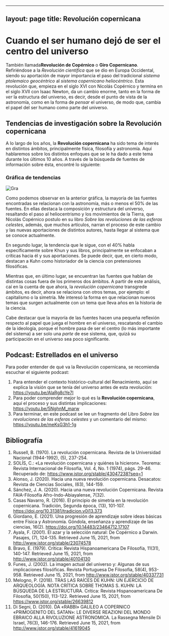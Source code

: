 
---
layout: page
title:  Revolución copernicana 
---

# Cuando el ser humano dejó de ser el centro del universo

También llamada**Revolución de Copérnico** o **Giro Copernicano**. Refiriéndose a la *Revolución científica* que se dio en Europa Occidental, siendo su aportación de mayor importancia el paso del tradicional *sistema ptolemaico geocéntrico* al *sistema copernicano heliocéntrico*. Esta revolución que, empieza en el siglo XVI con Nicolás Copérnico y termina en el siglo XVII con Isaac Newton, da un cambio enorme, tanto en la forma de *ver* la estructura del universo, es decir, desde el punto de vista de la astronomía, como en la forma de *pensar* el universo, de modo que, cambia el papel del ser humano como parte del universo.

## Tendencias de investigación sobre la Revolución copernicana

A lo largo de los años, la **Revolución copernicana** ha sido tema de interés en distintos ámbitos, principalmente física, filosofía y astronomía. Aquí hablaremos sobre los distintos enfoques que se le ha dado a este tema durante los últimos 10 años. 
A través de la búsqueda de fuentes de información sobre ésta, encontré lo siguiente:

### Gráfica de tendencias

![Gra](https://user-images.githubusercontent.com/85921149/124342996-e8f25780-db8d-11eb-9061-a280701303c6.png)

Como podemos observar en la anterior gráfica, la mayoría de las fuentes encontradas se relacionan con la astronomía, más o menos el 50% de las fuentes. En ellas destaca la composición y estructura del universo, resaltando el paso al heliocentrismo y los movimientos de la Tierra, que Nicolás Copérnico postulo en su libro *Sobre las revoluciones de las esferas celestes*, además, que muchos artículos, narran el proceso de este cambio y las nuevas aportaciones de distintos autores, hasta llegar al sistema que se conoce actualmente.

En segundo lugar, la tendencia que le sigue, con el 40% habla específicamente sobre Khun y sus libros, principalmente se enfocaban a críticas hacia él y sus aportaciones. Se puede decir, que, en cierto modo, destacan a Kuhn como historiador de la ciencia con pretensiones filosóficas. 

Mientras que, en último lugar, se encuentran las fuentes que hablan de distintas cosas fuera de los primeros dos ámbitos. A partir de este análisis, caí en la cuenta de que ahora, la *revolución copernicana* transgrede ámbitos, es decir, ahora se relaciona con otros temas, por ejemplo: el capitalismo o la simetría. Me interesó la forma en que relacionan nuevos temas que surgen actualmente con un tema que lleva años en la historia de la ciencia. 

Cabe destacar que la mayoría de las fuentes hacen una pequeña reflexión respecto al papel que juega el hombre en el universo, rescatando el cambio de la ideología, porque el hombre pasa de ser el centro (lo más importante del sistema) a ser solo una *parte* de ese sistema, que, quizá su participación en el universo sea poco significante.

## Podcast: Estrellados en el universo

Para poder entender de qué va la Revolución copernicana, se recomienda escuchar el siguiente podcast: 

1.	Para entender el contexto histórico-cultural del Renacimiento, aquí se explica la visión que se tenía del universo antes de esta revolución: https://youtu.be/AlaRg8cYe7I
2.	Para poder comprender mejor lo qué es la **Revolución copernicana**, aquí el proceso y sus distintas implicaciones: https://youtu.be/5NghnM_marw
3.	Para terminar, en este podcast se lee un fragmento del Libro *Sobre las revoluciones de las esferas celestes* y un comentario del mismo: https://youtu.be/meKsG3h1-1g

## Bibliografía

1. Russell, B. (1970). La revolución copernicana. Revista de la Universidad Nacional (1944-1992), (5), 237-254.
2. SOLÍS, C.: «La revolución copernicana y quiénes la hicieron». Teorema: Revista Internacional de Filosofía, Vol. 4, No. 1 (1974), págs. 29-46. Recuperado de: https://www.jstor.org/stable/43047238?seq=1
3. Alonso, J. (2020). Hacia una nueva revolución copernicana. Desacatos: Revista de Ciencias Sociales, (63), 144-159.
4. Sánchez, J. A. (2020). Hacia una nueva revolución Copernicana. Revista FAIA-Filosofía Afro-Indo-Abiayalense, 7(32).
5. Casas Navarro, R. (2016). El principio de simetría en la revolución copernicana. Tradición, Segunda época, (13), 101-107. https://doi.org/10.31381/tradicion.v0i13.373
6. Giordano, E. (2021). Una progresión de aprendizaje sobre ideas básicas entre Física y Astronomía. Góndola, enseñanza y aprendizaje de las ciencias, 16(2). https://doi.org/10.14483/23464712.17107
7. Ayala, F. (2001). El azar y la selección natural: De Copérnico a Darwin. Pasajes, (7), 124-135. Retrieved June 15, 2021, from http://www.jstor.org/stable/23074578
8. Bravo, E. (1979). Crítica: Revista Hispanoamericana De Filosofía, 11(31), 140-147. Retrieved June 15, 2021, from http://www.jstor.org/stable/40104130
9. Funes, J. (2002). La imagen actual del universo y: Algunas de sus implicaciones filosóficas. Revista Portuguesa De Filosofia, 58(4), 953-958. Retrieved June 15, 2021, from http://www.jstor.org/stable/40337731
10. Melogno, P. (2018). TRAS LAS RAÍCES DE KUHN: UN EJERCICIO DE ARQUEOLOGÍA. NOTA CRÍTICA SOBRE THOMAS S. KUHN: LA BÚSQUEDA DE LA ESTRUCTURA. Crítica: Revista Hispanoamericana De Filosofía, 50(150), 113-122. Retrieved June 15, 2021, from https://www.jstor.org/stable/26639812
11. Di Segni, D. (2010). DA «RABBI» GALILEO A COPERNICO «PRIMOGENITO DEL SATAN»: LE DIVERSE REAZIONI DEL MONDO EBRAICO ALLA RIVOLUZIONE ASTRONOMICA. La Rassegna Mensile Di Israel, 76(3), 146-176. Retrieved June 15, 2021, from http://www.jstor.org/stable/41619045
